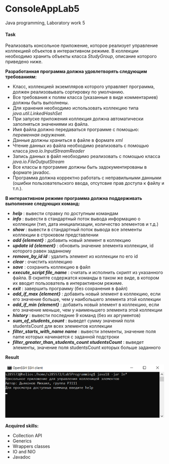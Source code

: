 # ConsoleAppLab5
Java programming, Laboratory work 5

#### Task

Реализовать консольное приложение, которое реализует управление коллекцией объектов в интерактивном режиме. В коллекции необходимо хранить объекты класса _StudyGroup_, описание которого приведено ниже.

**Разработанная программа должна удовлетворять следующим требованиям:**
- Класс, коллекцией экземпляров которого управляет программа, должен реализовывать сортировку по умолчанию.
- Все требования к полям класса (указанные в виде комментариев) должны быть выполнены.
- Для хранения необходимо использовать коллекцию типа _java.util.LinkedHashSet_
- При запуске приложения коллекция должна автоматически заполняться значениями из файла.
- Имя файла должно передаваться программе с помощью: _переменная окружения_.
- Данные должны храниться в файле в формате _xml_
- Чтение данных из файла необходимо реализовать с помощью класса _java.io.InputStreamReader_
- Запись данных в файл необходимо реализовать с помощью класса _java.io.FileOutputStream_
- Все классы в программе должны быть задокументированы в формате javadoc.
- Программа должна корректно работать с неправильными данными (ошибки пользовательского ввода, отсутсвие прав доступа к файлу и т.п.).

**В интерактивном режиме программа должна поддерживать выполнение следующих команд:**
- ***help*** : вывести справку по доступным командам
- ***info*** : вывести в стандартный поток вывода информацию о коллекции (тип, дата инициализации, количество элементов и т.д.)
- ***show*** : вывести в стандартный поток вывода все элементы коллекции в строковом представлении
- ***add {element}*** : добавить новый элемент в коллекцию
- ***update id {element}*** : обновить значение элемента коллекции, id которого равен заданному
- ***remove_by_id id*** : удалить элемент из коллекции по его id
- ***clear*** : очистить коллекцию
- ***save*** : сохранить коллекцию в файл
- ***execute_script file_name*** : считать и исполнить скрипт из указанного файла. В скрипте содержатся команды в таком же виде, в котором их вводит пользователь в интерактивном режиме.
- ***exit*** : завершить программу (без сохранения в файл)
- ***add_if_max {element}*** : добавить новый элемент в коллекцию, если его значение больше, чем у наибольшего элемента этой коллекции
- ***add_if_min {element}*** : добавить новый элемент в коллекцию, если его значение меньше, чем у наименьшего элемента этой коллекции
- ***history*** : вывести последние 9 команд (без их аргументов)
- ***sum_of_students_count*** : выведет сумму значений поля studentsCount для всех элементов коллекции
- ***filter_starts_with_name name*** : вывести элементы, значение поля name которых начинается с заданной подстроки
- ***filter_greater_than_students_count studentsCount*** : выведет элементы, значение поля studentsCount которых больше заданного

**Result**

![](result.png)

**Acquired skills:**
- Collection API
- Generics
- Wrappers classes
- IO and NIO
- Javadoc